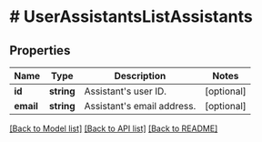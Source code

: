 # # UserAssistantsListAssistants

## Properties

Name | Type | Description | Notes
------------ | ------------- | ------------- | -------------
**id** | **string** | Assistant&#39;s user ID. | [optional] 
**email** | **string** | Assistant&#39;s email address. | [optional] 

[[Back to Model list]](../../README.md#documentation-for-models) [[Back to API list]](../../README.md#documentation-for-api-endpoints) [[Back to README]](../../README.md)


